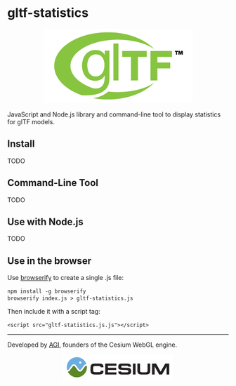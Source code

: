 # gltf-statistics

<p align="center">
<a href="https://www.khronos.org/gltf"><img src="doc/gltf.png" /></a>
</p>

JavaScript and Node.js library and command-line tool to display statistics for glTF models.

## Install

TODO

## Command-Line Tool

TODO

## Use with Node.js

TODO

## Use in the browser

Use [browserify](http://browserify.org/) to create a single .js file:

```
npm install -g browserify
browserify index.js > gltf-statistics.js
```
Then include it with a script tag:
```
<script src="gltf-statistics.js.js"></script>
```

***

Developed by <a href="http://www.agi.com/">AGI</a>, founders of the Cesium WebGL engine.
<p align="center">
<a href="http://cesiumjs.org/"><img src="doc/cesium.png" /></a>
</p>